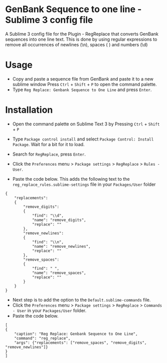 # GenBank Sequence to one line - Sublime 3 config file 

A Sublime 3 config file for the Plugin - RegReplace that converts GenBank sequences into one line text.
This is done by using regular expressions to remove all occurrences of newlines (\n), spaces ( ) and numbers (\d)

# Usage

* Copy and paste a sequence file from GenBank and paste it to a new sublime window
Press `Ctrl` + `Shift` + `P` to open the command palette.
* Type `Reg Replace: Genbank Sequence to One Line` and press `Enter`.

# Installation

* Open the command palette on Sublime Text 3 by Pressing `Ctrl` + `Shift` + `P`
* Type `Package control install` and select `Package Control: Install Package`. Wait for a bit for it to load.
* Search for `RegReplace`, press `Enter`.

* Click the `Preferences` menu > `Package settings` > `RegReplace` > `Rules - User`.
* Paste the code below. This adds the following text to the `reg_replace_rules.sublime-settings` file in your `Packages/User` folder
```
{
	"replacements":
	{
		"remove_digits":
		{
			"find": "\\d",
			"name": "remove_digits",
			"replace": ""
		},
		"remove_newlines":
		{
			"find": "\\n",
			"name": "remove_newlines",
			"replace": ""
		},
		"remove_spaces":
		{
			"find": " ",
			"name": "remove_spaces",
			"replace": ""
		}
	}
}

```
* Next step is to add the option to the `Default.sublime-commands` file.
* Click the `Preferences` menu > `Package settings` > `RegReplace` > `Commands - User` in your `Packages/User` folder.
* Paste the code below.
```
[
{
    "caption": "Reg Replace: Genbank Sequence to One Line",
    "command": "reg_replace",
    "args": {"replacements": ["remove_spaces", "remove_digits", "remove_newlines"]}
}
]
```

